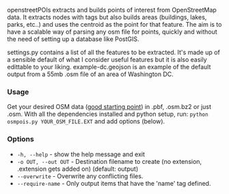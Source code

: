 openstreetPOIs extracts and builds points of interest from OpenStreetMap data. It extracts nodes with tags but also builds areas (buildings, lakes, parks, etc..) and uses the centroid as the point for that feature. The aim is to have a scalable way of parsing any osm file for points, quickly and without the need of setting up a database like PostGIS.

settings.py contains a list of all the features to be extracted. It's made up of a sensible default of what I consider useful features but it is also easily edittable to your liking. example-dc.geojson is an example of the default output from a 55mb .osm file of an area of Washington DC.

### Usage
Get your desired OSM data ([good starting point]( http://wiki.openstreetmap.org/wiki/Planet.osm#Downloading)) in .pbf, .osm.bz2 or just .osm. With all the dependencies installed and python setup, run: `python osmpois.py YOUR_OSM_FILE.EXT` and add options (below).

### Options
- `-h, --help` - show the help message and exit
- `-o OUT, --out OUT` - Destination filename to create (no extension, .extension gets added on) (default: output)
- `--overwrite` - Overwrite any conflicting files.
- `--require-name` - Only output items that have the 'name' tag defined.
